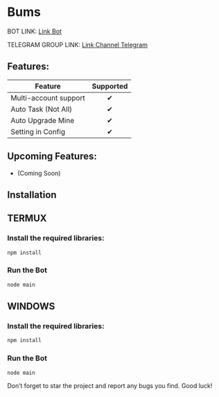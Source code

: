 # Bums

BOT LINK: [Link Bot](https://t.me/BIRDTonBot/app?startapp=5373988314)

TELEGRAM GROUP LINK: [Link Channel Telegram](https://t.me/UxScript)

## Features:
| Feature                        | Supported |
|--------------------------------|:---------:|
| Multi-account support          |     ✔     |
| Auto Task (Not All)            |     ✔     |
| Auto Upgrade Mine              |     ✔     |
| Setting in Config              |     ✔     |

## Upcoming Features:
- (Coming Soon)

## Installation

## TERMUX
### Install the required libraries:
```bash
npm install
```
### Run the Bot   
```bash
node main
```

## WINDOWS
### Install the required libraries:
```bash
npm install
```
### Run the Bot   
```bash
node main
```

Don’t forget to star the project and report any bugs you find. Good luck!
